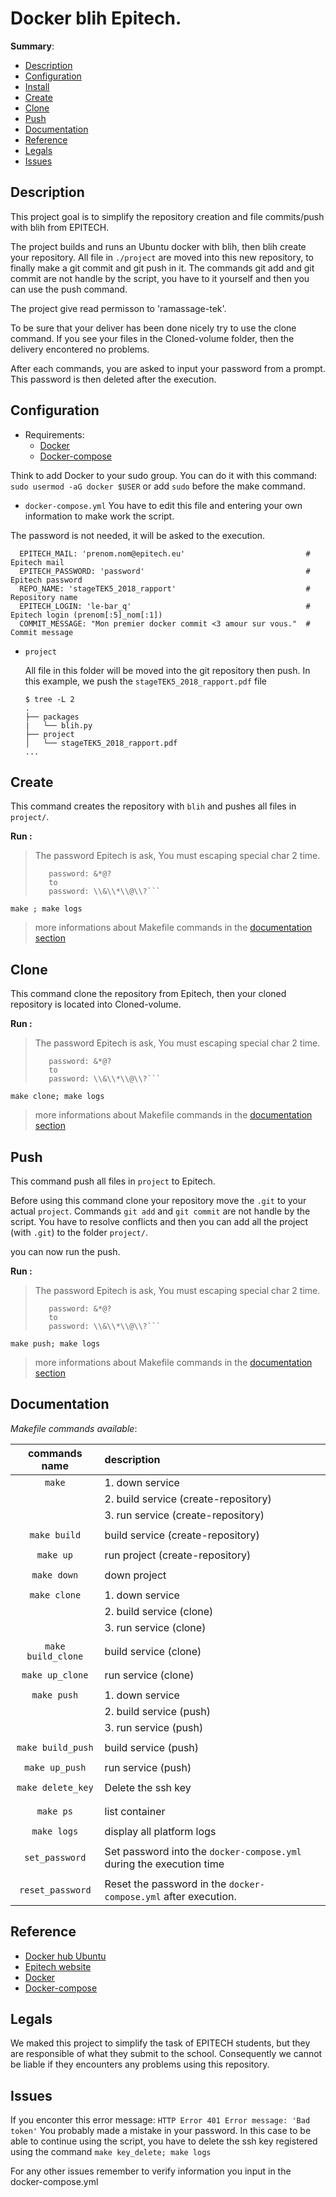 # Docker blih Epitech.

__Summary__:

- [Description](#description)
- [Configuration](#configuration)
- [Install](#install)
- [Create](#create)
- [Clone](#clone)
- [Push](#push)
- [Documentation](#documentation)
- [Reference](#reference)
- [Legals](#legals)
- [Issues](#issues)

## Description

This project goal is to simplify the repository creation and file commits/push with blih from EPITECH.

The project builds and runs an Ubuntu docker with blih, then blih create your repository.
All file in `./project` are moved into this new repository, to finally make a git commit and git push in it.
The commands git add and git commit are not handle by the script, you have to it yourself and then you can use the push command.

The project give read permisson to 'ramassage-tek'.

To be sure that your deliver has been done nicely try to use the clone command. If you see your files in the Cloned-volume folder, then the delivery encontered no problems.

After each commands, you are asked to input your password from a prompt. This password is then deleted after the execution.

## Configuration

- Requirements:
  - [Docker](https://www.docker.com)
  - [Docker-compose](https://docs.docker.com/compose/)

Think to add Docker to your sudo group. You can do it with this command: `sudo usermod -aG docker $USER` or add `sudo` before the make command.

- `docker-compose.yml`
You have to edit this file and entering your own information to make work the script.

The password is not needed, it will be asked to the execution.
```
  EPITECH_MAIL: 'prenom.nom@epitech.eu'                           # Epitech mail
  EPITECH_PASSWORD: 'password'                                    # Epitech password
  REPO_NAME: 'stageTEK5_2018_rapport'                             # Repository name
  EPITECH_LOGIN: 'le-bar_q'                                       # Epitech login (prenom[:5]_nom[:1])
  COMMIT_MESSAGE: "Mon premier docker commit <3 amour sur vous."  # Commit message
```
- `project`

  All file in this folder will be moved into the git repository then push.
  In this example, we push the `stageTEK5_2018_rapport.pdf` file
  ```
  $ tree -L 2
  .
  ├── packages
  |   └── blih.py
  ├── project
  │   └── stageTEK5_2018_rapport.pdf
  ...
  ```

## Create

This command creates the repository with `blih` and pushes all files in `project/`.

__Run :__

>
> The password Epitech is ask, You must escaping special char 2 time.
>
>   ```ex:
>      password: &*@?
>      to
>      password: \\&\\*\\@\\?```
>

```
make ; make logs
```
> more informations about Makefile commands in the [documentation section](#documentation)

## Clone

This command clone the repository from Epitech, then your cloned repository is located into Cloned-volume.

__Run :__

>
> The password Epitech is ask, You must escaping special char 2 time.
>
>   ```ex:
>      password: &*@?
>      to
>      password: \\&\\*\\@\\?```
>

```
make clone; make logs
```
> more informations about Makefile commands in the [documentation section](#documentation)

## Push

This command push all files in `project` to Epitech.

Before using this command clone your repository move the `.git` to your actual `project`.
Commands `git add` and `git commit` are not handle by the script. You have to resolve conflicts and then you can add all the project (with `.git`) to the folder `project/`.

you can now run the push.

__Run :__

>
> The password Epitech is ask, You must escaping special char 2 time.
>
>   ```ex:
>      password: &*@?
>      to
>      password: \\&\\*\\@\\?```
>

```
make push; make logs
```
> more informations about Makefile commands in the [documentation section](#documentation)

## Documentation

_Makefile commands available_:

| **commands name**  | **description**                                                      |
|:------------------:|:-------------------------------------------------------------------- |
|       `make`       | 1. down service                                                      |
|                    | 2. build service (create-repository)                                 |
|                    | 3. run service (create-repository)                                   |
|                    |                                                                      |
|    `make build`    | build service (create-repository)                                    |
|                    |                                                                      |
|     `make up`      | run project (create-repository)                                      |
|                    |                                                                      |
|    `make down`     | down project                                                         |
|                    |                                                                      |
|    `make clone`    | 1. down service                                                      |
|                    | 2. build service (clone)                                             |
|                    | 3. run service (clone)                                               |
|                    |                                                                      |
| `make build_clone` | build service (clone)                                                |
|                    |                                                                      |
|  `make up_clone`   | run service (clone)                                                  |
|                    |                                                                      |
|    `make push`     | 1. down service                                                      |
|                    | 2. build service (push)                                              |
|                    | 3. run service (push)                                                |
|                    |                                                                      |
| `make build_push`  | build service (push)                                                 |
|                    |                                                                      |
|   `make up_push`   | run service (push)                                                   |
|                    |                                                                      |
| `make delete_key`  | Delete the ssh key                                                 |
|                    |                                                                      |
|                    |                                                                      |
|     `make ps`      | list container                                                       |
|                    |                                                                      |
|    `make logs`     | display all platform logs                                            |
|                    |                                                                      |
|   `set_password`   | Set password into the `docker-compose.yml` during the execution time |
|                    |                                                                      |
|  `reset_password`  | Reset the password in the `docker-compose.yml` after execution.      |

## Reference

- [Docker hub Ubuntu](https://hub.docker.com/_/ubuntu/)
- [Epitech website](http://www.epitech.eu)
- [Docker](https://www.docker.com)
- [Docker-compose](https://docs.docker.com/compose/)

## Legals
We maked this project to simplify the task of EPITECH students, but they are
responsible of what they submit to the school. Consequently we cannot be liable if
they encounters any problems using this repository.

## Issues
If you enconter this error message:
`HTTP Error 401
Error message: 'Bad token'`
You probably made a mistake in your password. In this case to be able to continue using the script, you have to delete the ssh key registered using the command `make key_delete; make logs`

For any other issues remember to verify information you input in the docker-compose.yml
